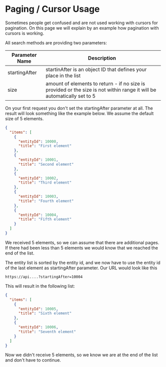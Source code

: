# Paging / Cursor Usage

Sometimes people get confused and are not used working with cursors for pagination. 
On this page we will explain by an example how pagination with cursors is working.

All search methods are providing two parameters:

|Parameter Name |Description                                                                                                              |
| ------------- | ----------------------------------------------------------------------------------------------------------------------- |
| startingAfter | startinAfter is an object ID that defines your place in the list                                                        |
| size          | amount of elements to return - if no size is provided or the size is not within range it will be automatically set to 5 |

On your first request you don't set the startingAfter parameter at all. The result will look something like the example below. We assume
the default size of 5 elements.

```json
{
  "items": [
    {
      "entityId": 10000,
      "title": "First element"
    },
    {
      "entityId": 10001,
      "title": "Second element"
    },
    {
      "entityId": 10002,
      "title": "Third element"
    },
    {
      "entityId": 10003,
      "title": "Fourth element"
    },
    {
      "entityId": 10004,
      "title": "Fifth element"
    }
  ]
}
```

We received 5 elements, so we can assume that there are additional pages. If there had been less than 5 elements we would know that we reached the end of the list.

The entity list is sorted by the entity id, and we now have to use the entity id of the last element as startingAfter parameter. Our URL would look like this

`https://api....?startingAfter=10004`

This will result in the following list:

```json
{
  "items": [
    {
      "entityId": 10005,
      "title": "Sixth element"
    },
    {
      "entityId": 10006,
      "title": "Seventh element"
    }
  ]
}
```

Now we didn't receive 5 elements, so we know we are at the end of the list and don't have to continue.